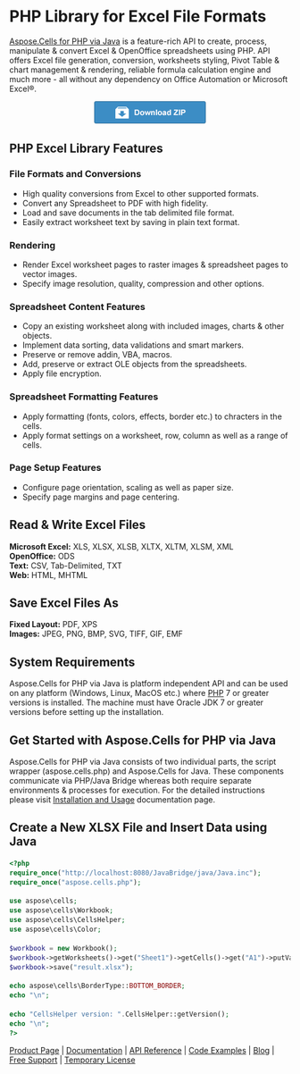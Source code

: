 # PHP Library for Excel File Formats

[Aspose.Cells for PHP via Java](https://products.aspose.com/cells/php-java) is a feature-rich API to create, process, manipulate & convert Excel & OpenOffice spreadsheets using PHP. API offers Excel file generation, conversion, worksheets styling, Pivot Table & chart management & rendering, reliable formula calculation engine and much more - all without any dependency on Office Automation or Microsoft Excel®.

<p align="center">
  <a title="Download ZIP" href="https://github.com/aspose-cells/Aspose.Cells-for-PHP-via-Java/archive/master.zip">
    <img src="https://raw.githubusercontent.com/AsposeExamples/java-examples-dashboard/master/images/downloadZip-Button-Large.png" alt="Download Aspose.Cells for PHP via Java Examples, Plugins and Showcases" />
  </a>
</p>

## PHP Excel Library Features

### File Formats and Conversions

- High quality conversions from Excel to other supported formats.
- Convert any Spreadsheet to PDF with high fidelity.
- Load and save documents in the tab delimited file format.
- Easily extract worksheet text by saving in plain text format.

### Rendering

- Render Excel worksheet pages to raster images & spreadsheet pages to vector images.
- Specify image resolution, quality, compression and other options.

### Spreadsheet Content Features

- Copy an existing worksheet along with included images, charts & other objects.
- Implement data sorting, data validations and smart markers.
- Preserve or remove addin, VBA, macros.
- Add, preserve or extract OLE objects from the spreadsheets.
- Apply file encryption.

### Spreadsheet Formatting Features

- Apply formatting (fonts, colors, effects, border etc.) to chracters in the cells.
- Apply format settings on a worksheet, row, column as well as a range of cells.

### Page Setup Features

- Configure page orientation, scaling as well as paper size.
- Specify page margins and page centering.

## Read & Write Excel Files

**Microsoft Excel:** XLS, XLSX, XLSB, XLTX, XLTM, XLSM, XML\
**OpenOffice:** ODS\
**Text:** CSV, Tab-Delimited, TXT\
**Web:** HTML, MHTML

## Save Excel Files As

**Fixed Layout:** PDF, XPS\
**Images:** JPEG, PNG, BMP, SVG, TIFF, GIF, EMF

## System Requirements

Aspose.Cells for PHP via Java is platform independent API and can be used on any platform (Windows, Linux, MacOS etc.) where [PHP](http://www.php.net/downloads.php) 7 or greater versions is installed. The machine must have Oracle JDK 7 or greater versions before setting up the installation.

## Get Started with Aspose.Cells for PHP via Java

Aspose.Cells for PHP via Java consists of two individual parts, the script wrapper (aspose.cells.php) and Aspose.Cells for Java. These components communicate via PHP/Java Bridge whereas both require separate environments & processes for execution. For the detailed instructions please visit [Installation and Usage](https://docs.aspose.com/display/cellsjava/Setup+and+Installation+Guidelines#SetupandInstallationGuidelines-InstallationandUsage) documentation page.

## Create a New XLSX File and Insert Data using Java

```php
<?php
require_once("http://localhost:8080/JavaBridge/java/Java.inc");
require_once("aspose.cells.php");

use aspose\cells;
use aspose\cells\Workbook;
use aspose\cells\CellsHelper;
use aspose\cells\Color;

$workbook = new Workbook();
$workbook->getWorksheets()->get("Sheet1")->getCells()->get("A1")->putValue("testing...");
$workbook->save("result.xlsx");

echo aspose\cells\BorderType::BOTTOM_BORDER;
echo "\n";

echo "CellsHelper version: ".CellsHelper::getVersion();
echo "\n";
?>
```

[Product Page](https://products.aspose.com/cells/php-java) | [Documentation](https://docs.aspose.com/display/cellsphpjava/Aspose.Cells+for+PHP+via+Java+Home) | [API Reference](https://apireference.aspose.com/php/cells) | [Code Examples](https://github.com/aspose-cells/Aspose.Cells-for-PHP-via-Java) | [Blog](https://blog.aspose.com/category/cells/) | [Free Support](https://forum.aspose.com/c/cells) | [Temporary License](https://purchase.aspose.com/temporary-license)
